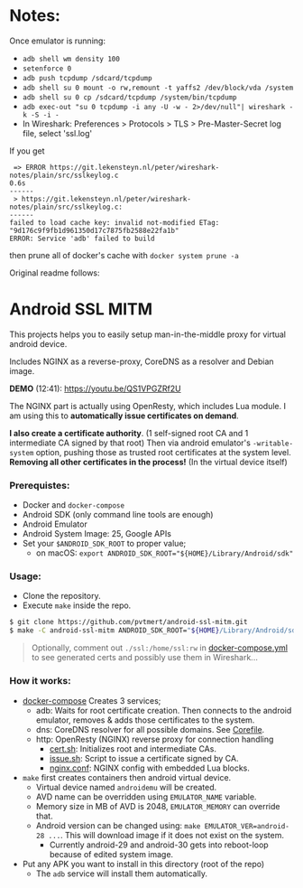 # Notes:


Once emulator is running:

* `adb shell wm density 100`
* `setenforce 0`
* `adb push tcpdump /sdcard/tcpdump`
* `adb shell su 0 mount -o rw,remount -t yaffs2 /dev/block/vda /system`
* `adb shell su 0 cp /sdcard/tcpdump /system/bin/tcpdump`
* `adb exec-out "su 0 tcpdump -i any -U -w - 2>/dev/null"| wireshark -k -S -i -`
* In Wireshark: Preferences > Protocols > TLS > Pre-Master-Secret log file, select 'ssl.log'


If you get
```
 => ERROR https://git.lekensteyn.nl/peter/wireshark-notes/plain/src/sslkeylog.c                                              0.6s
------
 > https://git.lekensteyn.nl/peter/wireshark-notes/plain/src/sslkeylog.c:
------
failed to load cache key: invalid not-modified ETag: "9d176c9f9fb1d961350d17c7875fb2588e22fa1b"
ERROR: Service 'adb' failed to build
```

then prune all of docker's cache with `docker system prune -a`


Original readme follows:

# Android SSL MITM

This projects helps you to easily setup man-in-the-middle proxy for virtual android device.

Includes NGINX as a reverse-proxy, CoreDNS as a resolver and Debian image.

**DEMO** (12:41): https://youtu.be/QS1VPGZRf2U

The NGINX part is actually using OpenResty, which includes Lua module. I am using this to **automatically issue certificates on demand**.

**I also create a certificate authority**. (1 self-signed root CA and 1 intermediate CA signed by that root) Then via android emulator's `-writable-system` option, pushing those as trusted root certificates at the system level. **Removing all other certificates in the process!** (In the virtual device itself)

### Prerequistes:

- Docker and `docker-compose`
- Android SDK (only command line tools are enough)
- Android Emulator
- Android System Image: 25, Google APIs
- Set your `$ANDROID_SDK_ROOT` to proper value;
  - on macOS: `export ANDROID_SDK_ROOT="${HOME}/Library/Android/sdk"`

### Usage:

- Clone the repository.
- Execute `make` inside the repo.

```bash
$ git clone https://github.com/pvtmert/android-ssl-mitm.git
$ make -C android-ssl-mitm ANDROID_SDK_ROOT="${HOME}/Library/Android/sdk"
```

> Optionally, comment out `./ssl:/home/ssl:rw` in [docker-compose.yml](docker-compose.yml) to see generated certs and possibly use them in Wireshark...

### How it works:

- [docker-compose](docker-compose.yml) Creates 3 services;
  - adb: Waits for root certificate creation. Then connects to the android emulator, removes & adds those certificates to the system.
  - dns: CoreDNS resolver for all possible domains. See [Corefile](Corefile).
  - http: OpenResty (NGINX) reverse proxy for connection handling
    - [cert.sh](cert.sh): Initializes root and intermediate CAs.
    - [issue.sh](issue.sh): Script to issue a certificate signed by CA.
    - [nginx.conf](nginx.conf): NGINX config with embedded Lua blocks.
- `make` first creates containers then android virtual device.
  - Virtual device named `androidemu` will be created.
  - AVD name can be overridden using `EMULATOR_NAME` variable.
  - Memory size in MB of AVD is 2048, `EMULATOR_MEMORY` can override that.
  - Android version can be changed using: `make EMULATOR_VER=android-28 ...`. This will download image if it does not exist on the system.
    - Currently android-29 and android-30 gets into reboot-loop because of edited system image.
- Put any APK you want to install in this directory (root of the repo)
  - The `adb` service will install them automatically.
